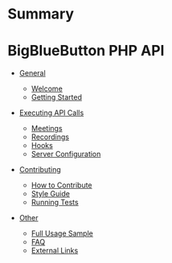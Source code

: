 # Summary

# BigBlueButton PHP API
- [General]()
  - [Welcome](./general/home.md)
  - [Getting Started](./general/getting_started.md)

- [Executing API Calls]()
  - [Meetings](./api_calls/meetings.md)
  - [Recordings](./api_calls/recordings.md)
  - [Hooks](./api_calls/hooks.md)
  - [Server Configuration](./api_calls/bbb_config.md)

- [Contributing]()
  - [How to Contribute](./contributing/contributing.md)
  - [Style Guide](./contributing/style_guide.md)
  - [Running Tests](./contributing/testing.md)

- [Other]()
  - [Full Usage Sample](./other/full_usage_sample.md)
  - [FAQ](./other/faq.md)
  - [External Links](./other/external_links.md)
